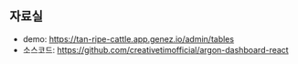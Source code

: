 ## 자료실
- demo: https://tan-ripe-cattle.app.genez.io/admin/tables
- 소스코드: https://github.com/creativetimofficial/argon-dashboard-react

